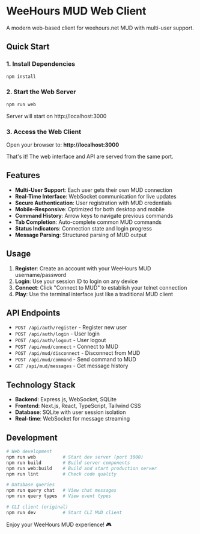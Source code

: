 # WeeHours MUD Web Client

A modern web-based client for weehours.net MUD with multi-user support.

## Quick Start

### 1. Install Dependencies
```bash
npm install
```

### 2. Start the Web Server
```bash
npm run web
```
Server will start on http://localhost:3000

### 3. Access the Web Client
Open your browser to: **http://localhost:3000**

That's it! The web interface and API are served from the same port.

## Features

- **Multi-User Support**: Each user gets their own MUD connection
- **Real-Time Interface**: WebSocket communication for live updates
- **Secure Authentication**: User registration with MUD credentials
- **Mobile-Responsive**: Optimized for both desktop and mobile
- **Command History**: Arrow keys to navigate previous commands
- **Tab Completion**: Auto-complete common MUD commands
- **Status Indicators**: Connection state and login progress
- **Message Parsing**: Structured parsing of MUD output

## Usage

1. **Register**: Create an account with your WeeHours MUD username/password
2. **Login**: Use your session ID to login on any device
3. **Connect**: Click "Connect to MUD" to establish your telnet connection
4. **Play**: Use the terminal interface just like a traditional MUD client

## API Endpoints

- `POST /api/auth/register` - Register new user
- `POST /api/auth/login` - User login
- `POST /api/auth/logout` - User logout
- `POST /api/mud/connect` - Connect to MUD
- `POST /api/mud/disconnect` - Disconnect from MUD
- `POST /api/mud/command` - Send command to MUD
- `GET /api/mud/messages` - Get message history

## Technology Stack

- **Backend**: Express.js, WebSocket, SQLite
- **Frontend**: Next.js, React, TypeScript, Tailwind CSS
- **Database**: SQLite with user session isolation
- **Real-time**: WebSocket for message streaming

## Development

```bash
# Web development
npm run web          # Start dev server (port 3000)
npm run build        # Build server components
npm run web:build    # Build and start production server
npm run lint         # Check code quality

# Database queries
npm run query chat   # View chat messages
npm run query types  # View event types

# CLI client (original)
npm run dev          # Start CLI MUD client
```

Enjoy your WeeHours MUD experience! 🎮